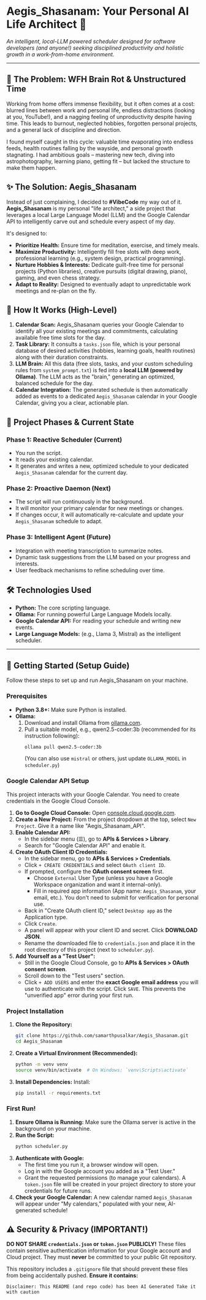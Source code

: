 # Aegis_Shasanam: Your Personal AI Life Architect 🚀

_An intelligent, local-LLM powered scheduler designed for software developers (and anyone!) seeking disciplined productivity and holistic growth in a work-from-home environment._

---

## 🎯 The Problem: WFH Brain Rot & Unstructured Time

Working from home offers immense flexibility, but it often comes at a cost: blurred lines between work and personal life, endless distractions (looking at you, YouTube!), and a nagging feeling of unproductivity despite having time. This leads to burnout, neglected hobbies, forgotten personal projects, and a general lack of discipline and direction.

I found myself caught in this cycle: valuable time evaporating into endless feeds, health routines falling by the wayside, and personal growth stagnating. I had ambitious goals – mastering new tech, diving into astrophotography, learning piano, getting fit – but lacked the structure to make them happen.

## ✨ The Solution: Aegis_Shasanam

Instead of just complaining, I decided to **#VibeCode** my way out of it. **Aegis_Shasanam** is my personal "life architect," a side project that leverages a local Large Language Model (LLM) and the Google Calendar API to intelligently carve out and schedule every aspect of my day.

It's designed to:
*   **Prioritize Health:** Ensure time for meditation, exercise, and timely meals.
*   **Maximize Productivity:** Intelligently fill free slots with deep work, professional learning (e.g., system design, practical programming).
*   **Nurture Hobbies & Interests:** Dedicate guilt-free time for personal projects (Python libraries), creative pursuits (digital drawing, piano), gaming, and even chess strategy.
*   **Adapt to Reality:** Designed to eventually adapt to unpredictable work meetings and re-plan on the fly.

## 🧠 How It Works (High-Level)

1.  **Calendar Scan:** Aegis_Shasanam queries your Google Calendar to identify all your existing meetings and commitments, calculating available free time slots for the day.
2.  **Task Library:** It consults a `tasks.json` file, which is your personal database of desired activities (hobbies, learning goals, health routines) along with their duration constraints.
3.  **LLM Brain:** All this data (free slots, tasks, and your custom scheduling rules from `system_prompt.txt`) is fed into a **local LLM (powered by Ollama)**. The LLM acts as the "brain," generating an optimized, balanced schedule for the day.
4.  **Calendar Integration:** The generated schedule is then automatically added as events to a dedicated `Aegis_Shasanam` calendar in your Google Calendar, giving you a clear, actionable plan.

## 🚀 Project Phases & Current State

### Phase 1: Reactive Scheduler (Current)
*   You run the script.
*   It reads your existing calendar.
*   It generates and writes a new, optimized schedule to your dedicated `Aegis_Shasanam` calendar for the current day.

### Phase 2: Proactive Daemon (Next)
*   The script will run continuously in the background.
*   It will monitor your primary calendar for new meetings or changes.
*   If changes occur, it will automatically re-calculate and update your `Aegis_Shasanam` schedule to adapt.

### Phase 3: Intelligent Agent (Future)
*   Integration with meeting transcription to summarize notes.
*   Dynamic task suggestions from the LLM based on your progress and interests.
*   User feedback mechanisms to refine scheduling over time.

## 🛠️ Technologies Used

*   **Python:** The core scripting language.
*   **Ollama:** For running powerful Large Language Models locally.
*   **Google Calendar API:** For reading your schedule and writing new events.
*   **Large Language Models:** (e.g., Llama 3, Mistral) as the intelligent scheduler.

---

## 🚀 Getting Started (Setup Guide)

Follow these steps to set up and run Aegis_Shasanam on your machine.

### Prerequisites

*   **Python 3.8+:** Make sure Python is installed.
*   **Ollama:**
    1.  Download and install Ollama from [ollama.com](https://ollama.com/).
    2.  Pull a suitable model, e.g., qwen2.5-coder:3b (recommended for its instruction following):
        ```bash
        ollama pull qwen2.5-coder:3b
        ```
        (You can also use `mistral` or others, just update `OLLAMA_MODEL` in `scheduler.py`)

### Google Calendar API Setup

This project interacts with your Google Calendar. You need to create credentials in the Google Cloud Console.

1.  **Go to Google Cloud Console:** Open [console.cloud.google.com](https://console.cloud.google.com/).
2.  **Create a New Project:** From the project dropdown at the top, select `New Project`. Give it a name like "Aegis_Shasanam_API".
3.  **Enable Calendar API:**
    *   In the sidebar menu (☰), go to **APIs & Services > Library**.
    *   Search for "Google Calendar API" and enable it.
4.  **Create OAuth Client ID Credentials:**
    *   In the sidebar menu, go to **APIs & Services > Credentials**.
    *   Click `+ CREATE CREDENTIALS` and select `OAuth client ID`.
    *   If prompted, configure the **OAuth consent screen** first.
        *   Choose `External` User Type (unless you have a Google Workspace organization and want it internal-only).
        *   Fill in required app information (App name: `Aegis_Shasanam`, your email, etc.). You don't need to submit for verification for personal use.
    *   Back in "Create OAuth client ID," select `Desktop app` as the Application type.
    *   Click `Create`.
    *   A panel will appear with your client ID and secret. Click **DOWNLOAD JSON**.
    *   Rename the downloaded file to `credentials.json` and place it in the root directory of this project (next to `scheduler.py`).
5.  **Add Yourself as a "Test User":**
    *   Still in the Google Cloud Console, go to **APIs & Services > OAuth consent screen**.
    *   Scroll down to the "Test users" section.
    *   Click `+ ADD USERS` and enter the **exact Google email address** you will use to authenticate with the script. Click `SAVE`. This prevents the "unverified app" error during your first run.

### Project Installation

1.  **Clone the Repository:**
    ```bash
    git clone https://github.com/samarthpusalkar/Aegis_Shasanam.git
    cd Aegis_Shasanam
    ```
2.  **Create a Virtual Environment (Recommended):**
    ```bash
    python -m venv venv
    source venv/bin/activate  # On Windows: `venv\Scripts\activate`
    ```
3.  **Install Dependencies:**
    Install:
    ```bash
    pip install -r requirements.txt
    ```

### First Run!

1.  **Ensure Ollama is Running:** Make sure the Ollama server is active in the background on your machine.
2.  **Run the Script:**
    ```bash
    python scheduler.py
    ```
3.  **Authenticate with Google:**
    *   The first time you run it, a browser window will open.
    *   Log in with the Google account you added as a "Test User."
    *   Grant the requested permissions (to manage your calendars). A `token.json` file will be created in your project directory to store your credentials for future runs.
4.  **Check your Google Calendar:** A new calendar named `Aegis_Shasanam` will appear under "My calendars," populated with your new, AI-generated schedule!

## ⚠️ Security & Privacy (IMPORTANT!)

**DO NOT SHARE `credentials.json` or `token.json` PUBLICLY!**
These files contain sensitive authentication information for your Google account and Cloud project. They must **never** be committed to your public Git repository.

This repository includes a `.gitignore` file that should prevent these files from being accidentally pushed. **Ensure it contains:**


``` Disclaimer: This README (and repo code) has been AI Generated Take it with caution ```
